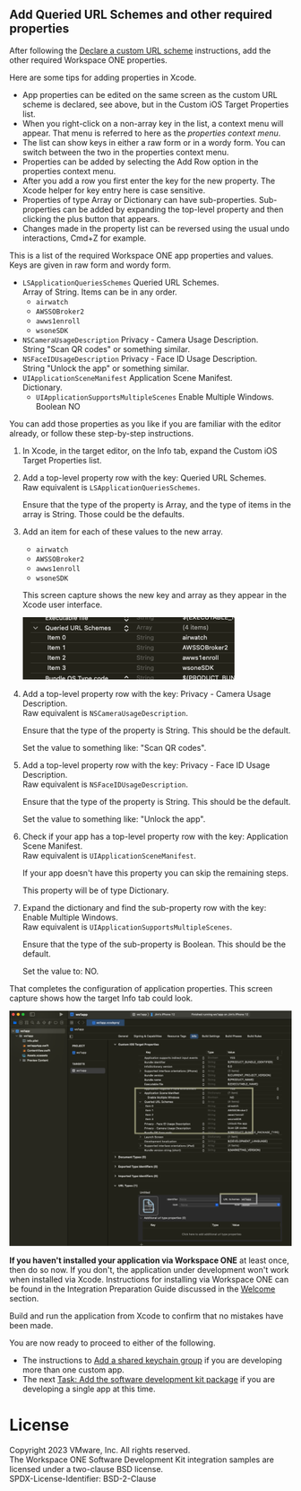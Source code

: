## Add Queried URL Schemes and other required properties
After following
the [Declare a custom URL scheme](../01Declare-a-custom-URL-scheme/readme.md)
instructions, add the other required Workspace ONE properties.

Here are some tips for adding properties in Xcode.

<p class="compress-vertical" />

-   App properties can be edited on the same screen as the custom URL scheme is
    declared, see above, but in the Custom iOS Target Properties list.
-   When you right-click on a non-array key in the list, a context menu will
    appear. That menu is referred to here as the *properties context menu*.
-   The list can show keys in either a raw form or in a wordy form. You can
    switch between the two in the properties context menu.
-   Properties can be added by selecting the Add Row option in the properties
    context menu.
-   After you add a row you first enter the key for the new property. The Xcode
    helper for key entry here is case sensitive.
-   Properties of type Array or Dictionary can have sub-properties.
    Sub-properties can be added by expanding the top-level property and then
    clicking the plus button that appears.
-   Changes made in the property list can be reversed using the usual undo
    interactions, Cmd+Z for example.

This is a list of the required Workspace ONE app properties and values. Keys are
given in raw form and wordy form.

<p class="compress-vertical" />

-   `LSApplicationQueriesSchemes` Queried URL Schemes.  
    Array of String. Items can be in any order.
    -   `airwatch`
    -   `AWSSOBroker2`
    -   `awws1enroll`
    -   `wsoneSDK`
-   `NSCameraUsageDescription` Privacy - Camera Usage Description.  
    String "Scan QR codes" or something similar.
-   `NSFaceIDUsageDescription` Privacy -  Face ID Usage Description.  
    String "Unlock the app" or something similar.
-   `UIApplicationSceneManifest` Application Scene Manifest.  
    Dictionary.
    -   `UIApplicationSupportsMultipleScenes` Enable Multiple Windows.  
        Boolean NO

You can add those properties as you like if you are familiar with the editor
already, or follow these step-by-step instructions.

<p class="always-page-break" />

1.  In Xcode, in the target editor, on the Info tab, expand the Custom iOS
    Target Properties list.

2.  Add a top-level property row with the key: Queried URL Schemes.  
    Raw equivalent is `LSApplicationQueriesSchemes`.

    Ensure that the type of the property is Array, and the type of items in the
    array is String. Those could be the defaults.

3.  Add an item for each of these values to the new array.

    -   `airwatch`
    -   `AWSSOBroker2`
    -   `awws1enroll`
    -   `wsoneSDK`

    This screen capture shows the new key and array as they appear in the Xcode
    user interface.

    ![**Screen Capture:** Xcode Queried URL Schemes](Screen_XcodeQueriedURLSchemes.png)

4.  Add a top-level property row with the key: Privacy - Camera Usage
    Description.  
    Raw equivalent is `NSCameraUsageDescription`.

    Ensure that the type of the property is String. This should be the default.

    Set the value to something like: "Scan QR codes".

5.  Add a top-level property row with the key: Privacy -  Face ID Usage
    Description.  
    Raw equivalent is `NSFaceIDUsageDescription`.

    Ensure that the type of the property is String. This should be the default.

    Set the value to something like: "Unlock the app".

6.  Check if your app has a top-level property row with the key: Application
    Scene Manifest.  
    Raw equivalent is `UIApplicationSceneManifest`.

    If your app doesn't have this property you can skip the remaining steps.

    This property will be of type Dictionary.

7.  Expand the dictionary and find the sub-property row with the key: Enable
    Multiple Windows.  
    Raw equivalent is `UIApplicationSupportsMultipleScenes`.

    Ensure that the type of the sub-property is Boolean. This should be the
    default.

    Set the value to: NO.

That completes the configuration of application properties. This screen capture
shows how the target Info tab could look.

![**Screen Capture:** Xcode target Info tab](Screen_XcodeTargetInfo.png)

**If you haven't installed your application via Workspace ONE** at least once,
then do so now. If you don't, the application under development won't work when
installed via Xcode. Instructions for installing via Workspace ONE can be found
in the Integration Preparation Guide discussed in the
[Welcome](../../01Welcome/readme.md) section.

Build and run the application from Xcode to confirm that no mistakes have been
made.

You are now ready to proceed to either of the following.

-   The instructions
    to [Add a shared keychain group](../03Add-a-shared-keychain-group/readme.md)
    if you are developing more than one custom app.
-   The
    next [Task: Add the software development kit package](../../03Task_Add-the-software-development-kit-package/readme.md)
    if you are developing a single app at this time.

# License
Copyright 2023 VMware, Inc. All rights reserved.  
The Workspace ONE Software Development Kit integration samples are licensed
under a two-clause BSD license.  
SPDX-License-Identifier: BSD-2-Clause